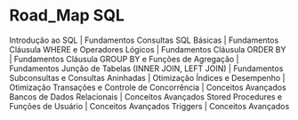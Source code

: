 # Road_Map SQL

Introdução ao SQL	                           |	Fundamentos
Consultas SQL Básicas	                       |	Fundamentos
Cláusula WHERE e Operadores Lógicos	         |	Fundamentos
Cláusula ORDER BY	                           |	Fundamentos
Cláusula GROUP BY e Funções de Agregação	   |	Fundamentos
Junção de Tabelas (INNER JOIN, LEFT JOIN)	   |	Fundamentos
Subconsultas e Consultas Aninhadas	             |	Otimização
Índices e Desempenho                             |	Otimização
Transações e Controle de Concorrência	               |	Conceitos Avançados
Bancos de Dados Relacionais	                         |	Conceitos Avançados
Stored Procedures e Funções de Usuário               |	Conceitos Avançados
Triggers                                             |	Conceitos Avançados
